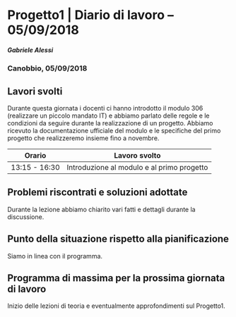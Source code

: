 # Progetto1 | Diario di lavoro – 05/09/2018

##### Gabriele Alessi

### Canobbio, 05/09/2018

## Lavori svolti

Durante questa giornata i docenti ci hanno introdotto il modulo 306 (realizzare un piccolo mandato IT) e abbiamo parlato delle regole e le condizioni da seguire durante la realizzazione di un progetto. Abbiamo ricevuto la documentazione ufficiale del modulo e le specifiche del primo progetto che realizzeremo insieme fino a novembre.

| Orario | Lavoro svolto |
| --- | --- |
| 13:15 - 16:30 | Introduzione al modulo e al primo progetto |

## Problemi riscontrati e soluzioni adottate

Durante la lezione abbiamo chiarito vari fatti e dettagli durante la discussione.

## Punto della situazione rispetto alla pianificazione

Siamo in linea con il programma.

## Programma di massima per la prossima giornata di lavoro

Inizio delle lezioni di teoria e eventualmente approfondimenti sul Progetto1.
